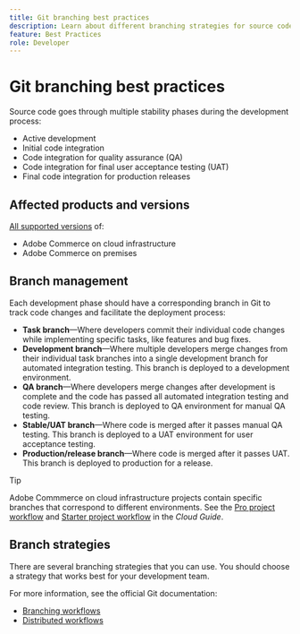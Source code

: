 ```yaml
---
title: Git branching best practices
description: Learn about different branching strategies for source code management.
feature: Best Practices
role: Developer
---
```


# Git branching best practices

Source code goes through multiple stability phases during the development process:

- Active development
- Initial code integration
- Code integration for quality assurance (QA)
- Code integration for final user acceptance testing (UAT)
- Final code integration for production releases

## Affected products and versions

[All supported versions](../../../release/versions.md) of:

- Adobe Commerce on cloud infrastructure
- Adobe Commerce on premises

## Branch management

Each development phase should have a corresponding branch in Git to track code changes and facilitate the deployment process:

- **Task branch**—Where developers commit their individual code changes while implementing specific tasks, like features and bug fixes.
- **Development branch**—Where multiple developers merge changes from their individual task branches into a single development branch for automated integration testing. This branch is deployed to a development environment.
- **QA branch**—Where developers merge changes after development is complete and the code has passed all automated integration testing and code review. This branch is deployed to QA environment for manual QA testing.
- **Stable/UAT branch**—Where code is merged after it passes manual QA testing. This branch is deployed to a UAT environment for user acceptance testing.
- **Production/release branch**—Where code is merged after it passes UAT. This branch is deployed to production for a release.

>[!TIP]
>
>Adobe Commmerce on cloud infrastructure projects contain specific branches that correspond to different environments. See the [Pro project workflow](https://experienceleague.adobe.com/docs/commerce-cloud-service/user-guide/architecture/pro-develop-deploy-workflow.html) and [Starter project workflow](https://experienceleague.adobe.com/docs/commerce-cloud-service/user-guide/architecture/starter-develop-deploy-workflow.html) in the _Cloud Guide_.

## Branch strategies

There are several branching strategies that you can use. You should choose a strategy that works best for your development team.

For more information, see the official Git documentation:

- [Branching workflows](https://git-scm.com/book/en/v2/Git-Branching-Branching-Workflows)
- [Distributed workflows](https://git-scm.com/book/en/v2/Distributed-Git-Distributed-Workflows)
